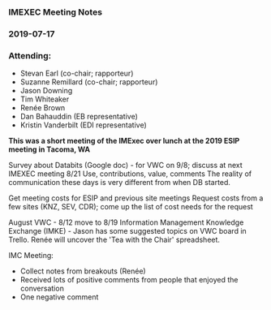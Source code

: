 ﻿### IMEXEC Meeting Notes 

### 2019-07-17

### Attending: 

* Stevan Earl (co-chair; rapporteur)
* Suzanne Remillard (co-chair; rapporteur)
* Jason Downing
* Tim Whiteaker
* Renée Brown
* Dan Bahauddin (EB representative)
* Kristin Vanderbilt (EDI representative)

**This was a short meeting of the IMExec over lunch at the 2019 ESIP meeting in Tacoma, WA**

Survey about Databits (Google doc) - for VWC on 9/8; discuss at next IMEXEC meeting 8/21
        Use, contributions, value, comments
The reality of communication these days is very different from when DB started.

Get meeting costs for ESIP and previous site meetings
Request costs from a few sites (KNZ, SEV, CDR); come up the list of cost needs for the request

August VWC - 8/12 move to 8/19 
Information Management Knowledge Exchange (IMKE) - Jason has some suggested topics on VWC board in Trello. Renée will uncover the 'Tea with the Chair' spreadsheet.

IMC Meeting:

* Collect notes from breakouts (Renée)
* Received lots of positive comments from people that enjoyed the conversation
* One negative comment
